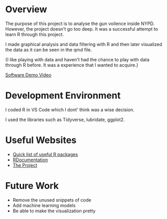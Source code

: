 # Overview

The purpose of this project is to analyse the gun voilence inside NYPD. However, the project doesn't go too deep. It was a successful attempt to learn R through this project.

I made graphical analysis and data filtering with R and then later visualized the data as it can be seen in the qmd file.


{I like playing with data and haven't had the chance to play with data through R before. It was a experience that I wanted to acquire.}


[Software Demo Video](https://youtu.be/dixSbtgshFE)

# Development Environment

I coded R in VS Code which I dont' think was a wise decision.

I used the libraries such as Tidyverse, lubridate, ggplot2.

# Useful Websites


- [Quick list of useful R packages](https://support.posit.co/hc/en-us/articles/201057987-Quick-list-of-useful-R-packages)
- [RDocumentation](https://www.rdocumentation.org/)
- [The Project](https://github.com/Chepakada/NYPD-shooting-report/edit/main/project.html)


# Future Work

- Remove the unused snippets of code
- Add machine learning models
- Be able to make the visualization pretty
